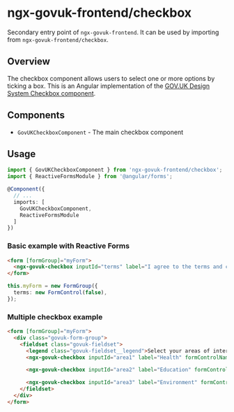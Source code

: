 # ngx-govuk-frontend/checkbox

Secondary entry point of `ngx-govuk-frontend`. It can be used by importing from `ngx-govuk-frontend/checkbox`.

## Overview

The checkbox component allows users to select one or more options by ticking a box. This is an Angular implementation of the [GOV.UK Design System Checkbox component](https://design-system.service.gov.uk/components/checkboxes/).

## Components

- `GovUKCheckboxComponent` - The main checkbox component

## Usage

```typescript
import { GovUKCheckboxComponent } from 'ngx-govuk-frontend/checkbox';
import { ReactiveFormsModule } from '@angular/forms';

@Component({
  // ...
  imports: [
    GovUKCheckboxComponent,
    ReactiveFormsModule
  ]
})
```

### Basic example with Reactive Forms

```html
<form [formGroup]="myForm">
  <ngx-govuk-checkbox inputId="terms" label="I agree to the terms and conditions" formControlName="terms"> </ngx-govuk-checkbox>
</form>
```

```typescript
this.myForm = new FormGroup({
  terms: new FormControl(false),
});
```

### Multiple checkbox example

```html
<form [formGroup]="myForm">
  <div class="govuk-form-group">
    <fieldset class="govuk-fieldset">
      <legend class="govuk-fieldset__legend">Select your areas of interest</legend>
      <ngx-govuk-checkbox inputId="area1" label="Health" formControlName="health"> </ngx-govuk-checkbox>

      <ngx-govuk-checkbox inputId="area2" label="Education" formControlName="education"> </ngx-govuk-checkbox>

      <ngx-govuk-checkbox inputId="area3" label="Environment" formControlName="environment"> </ngx-govuk-checkbox>
    </fieldset>
  </div>
</form>
```
